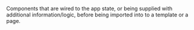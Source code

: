  Components that are wired to the app state, or being supplied with additional information/logic, before being imported into to a template or a page.